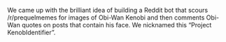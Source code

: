 We came up with the brilliant idea of building a Reddit bot that scours /r/prequelmemes for images of Obi-Wan Kenobi 
and then comments Obi-Wan quotes on posts that contain his face. We nicknamed this “Project KenobIdentifier”.
